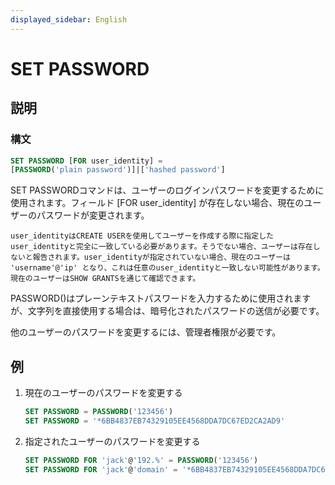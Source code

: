 ```yaml
---
displayed_sidebar: English
---
```


# SET PASSWORD

## 説明

### 構文

```SQL
SET PASSWORD [FOR user_identity] =
[PASSWORD('plain password')]|['hashed password']
```

SET PASSWORDコマンドは、ユーザーのログインパスワードを変更するために使用されます。フィールド [FOR user_identity] が存在しない場合、現在のユーザーのパスワードが変更されます。

```plain text
user_identityはCREATE USERを使用してユーザーを作成する際に指定したuser_identityと完全に一致している必要があります。そうでない場合、ユーザーは存在しないと報告されます。user_identityが指定されていない場合、現在のユーザーは 'username'@'ip' となり、これは任意のuser_identityと一致しない可能性があります。現在のユーザーはSHOW GRANTSを通じて確認できます。
```

PASSWORD()はプレーンテキストパスワードを入力するために使用されますが、文字列を直接使用する場合は、暗号化されたパスワードの送信が必要です。

他のユーザーのパスワードを変更するには、管理者権限が必要です。

## 例

1. 現在のユーザーのパスワードを変更する

    ```SQL
    SET PASSWORD = PASSWORD('123456')
    SET PASSWORD = '*6BB4837EB74329105EE4568DDA7DC67ED2CA2AD9'
    ```

2. 指定されたユーザーのパスワードを変更する

    ```SQL
    SET PASSWORD FOR 'jack'@'192.%' = PASSWORD('123456')
    SET PASSWORD FOR 'jack'@'domain' = '*6BB4837EB74329105EE4568DDA7DC67ED2CA2AD9'
    ```

